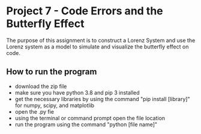 # Project 7 - Code Errors and the Butterfly Effect
The purpose of this assignment is to construct a Lorenz System and use the Lorenz system as a model to simulate and visualize the butterfly effect on code. 
## How to run the program
- download the zip file 
- make sure you have python 3.8 and pip 3 installed
- get the necessary libraries by using the command "pip install [library]" for numpy, scipy, and matplotlib
- open the .py fie 
- using the terminal or command prompt open the file location
- run the program using the command "python [file name]"